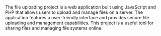 The file uploading project is a web application built using JavaScript and PHP that allows users to upload and manage files on a server. The application features a user-friendly interface and provides secure file uploading and management capabilities. This project is a useful tool for sharing files and managing file systems online.
